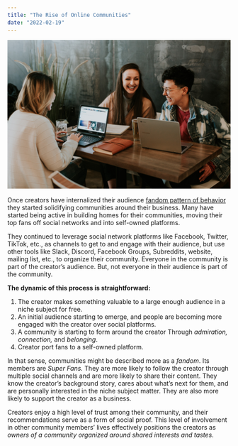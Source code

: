 ```yaml
---
title: "The Rise of Online Communities"
date: "2022-02-19"
---
```


![photo](online-community.jpg)

Once creators have internalized their audience [fandom pattern of behavior](/blog/post2) they started solidifying communities around their business. Many have started being active in building homes for their communities, moving their top fans off social networks and into self-owned platforms.

They continued to leverage social network platforms like Facebook, Twitter, TikTok, etc., as channels to get to and engage with their audience, but use other tools like Slack, Discord, Facebook Groups, Subreddits, website, mailing list, etc., to organize their community. Everyone in the community is part of the creator’s audience. But, not everyone in their audience is part of the community.

**The dynamic of this process is straightforward:**
1. The creator makes something valuable to a large enough audience in a niche subject for free.
2. An initial audience starting to emerge, and people are becoming more engaged with the creator over social platforms. 
3. A community is starting to form around the creator Through *admiration, connection,* and *belonging*.
4. Creator port fans to a self-owned platform.

In that sense, communities might be described more as a *fandom*. Its members are *Super Fans.* They are more likely to follow the creator through multiple social channels and are more likely to share their content. They know the creator’s background story, cares about what’s next for them, and are personally interested in the niche subject matter. They are also more likely to support the creator as a business.

Creators enjoy a high level of trust among their community, and their recommendations serve as a form of social proof. This level of involvement in other community members’ lives effectively positions the creators as *owners of a community organized around shared interests and tastes*.